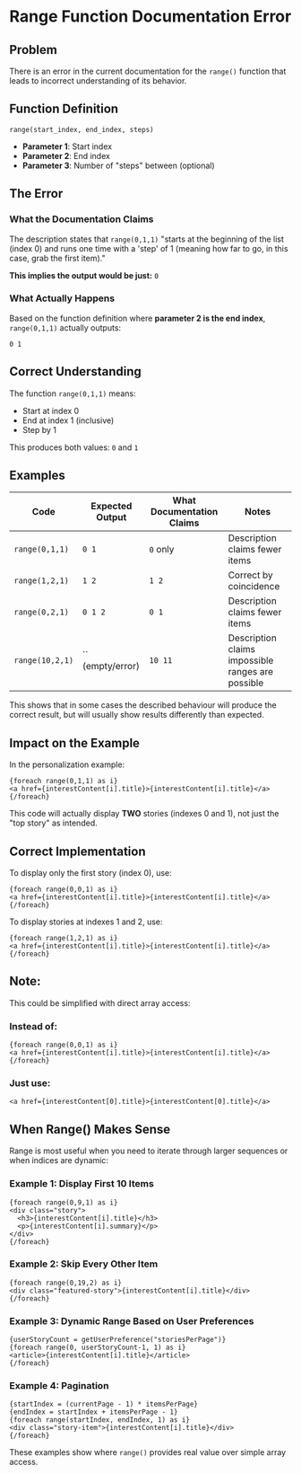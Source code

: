 # Range Function Documentation Error

## Problem

There is an error in the current documentation for the `range()` function that leads to incorrect understanding of its behavior.

## Function Definition

```
range(start_index, end_index, steps)
```

- **Parameter 1**: Start index
- **Parameter 2**: End index  
- **Parameter 3**: Number of "steps" between (optional)

## The Error

### What the Documentation Claims

The description states that `range(0,1,1)` "starts at the beginning of the list (index 0) and runs one time with a 'step' of 1 (meaning how far to go, in this case, grab the first item)."

**This implies the output would be just:** `0`

### What Actually Happens

Based on the function definition where **parameter 2 is the end index**, `range(0,1,1)` actually outputs:

```
0 1
```

## Correct Understanding

The function `range(0,1,1)` means:
- Start at index 0
- End at index 1 (inclusive)
- Step by 1

This produces both values: `0` and `1`

## Examples

| Code | Expected Output | What Documentation Claims | Notes |
|------|----------------|---------------------------|---------------------------|
| `range(0,1,1)` | `0 1` | `0` only | Description claims fewer items |
| `range(1,2,1)` | `1 2` | `1 2` | Correct by coincidence |
| `range(0,2,1)` | `0 1 2` | `0 1` | Description claims fewer items |
| `range(10,2,1)` | `` (empty/error) | `10 11` | Description claims impossible ranges are possible |

This shows that in some cases the described behaviour will produce the correct result, but will usually show results differently than expected.

## Impact on the Example

In the personalization example:

```
{foreach range(0,1,1) as i}
<a href={interestContent[i].title}>{interestContent[i].title}</a>
{/foreach}
```

This code will actually display **TWO** stories (indexes 0 and 1), not just the "top story" as intended.

## Correct Implementation

To display only the first story (index 0), use:
```
{foreach range(0,0,1) as i}
<a href={interestContent[i].title}>{interestContent[i].title}</a>
{/foreach}
```

To display stories at indexes 1 and 2, use:
```
{foreach range(1,2,1) as i}
<a href={interestContent[i].title}>{interestContent[i].title}</a>
{/foreach}
```

## Note:
This could be simplified with direct array access:

### Instead of:
```
{foreach range(0,0,1) as i}
<a href={interestContent[i].title}>{interestContent[i].title}</a>
{/foreach}
```

### Just use:
```
<a href={interestContent[0].title}>{interestContent[0].title}</a>
```

## When Range() Makes Sense

Range is most useful when you need to iterate through larger sequences or when indices are dynamic:

### Example 1: Display First 10 Items
```
{foreach range(0,9,1) as i}
<div class="story">
  <h3>{interestContent[i].title}</h3>
  <p>{interestContent[i].summary}</p>
</div>
{/foreach}
```

### Example 2: Skip Every Other Item
```
{foreach range(0,19,2) as i}
<div class="featured-story">{interestContent[i].title}</div>
{/foreach}
```

### Example 3: Dynamic Range Based on User Preferences
```
{userStoryCount = getUserPreference("storiesPerPage")}
{foreach range(0, userStoryCount-1, 1) as i}
<article>{interestContent[i].title}</article>
{/foreach}
```

### Example 4: Pagination
```
{startIndex = (currentPage - 1) * itemsPerPage}
{endIndex = startIndex + itemsPerPage - 1}
{foreach range(startIndex, endIndex, 1) as i}
<div class="story-item">{interestContent[i].title}</div>
{/foreach}
```

These examples show where `range()` provides real value over simple array access.
